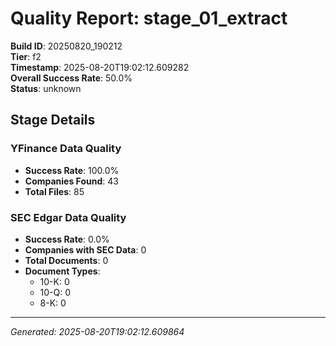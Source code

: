 # Quality Report: stage_01_extract

**Build ID**: 20250820_190212  
**Tier**: f2  
**Timestamp**: 2025-08-20T19:02:12.609282  
**Overall Success Rate**: 50.0%  
**Status**: unknown

## Stage Details

### YFinance Data Quality

- **Success Rate**: 100.0%
- **Companies Found**: 43
- **Total Files**: 85

### SEC Edgar Data Quality

- **Success Rate**: 0.0%
- **Companies with SEC Data**: 0
- **Total Documents**: 0
- **Document Types**:
  - 10-K: 0
  - 10-Q: 0
  - 8-K: 0

---
*Generated: 2025-08-20T19:02:12.609864*
